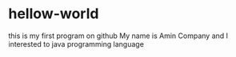 # hellow-world
this is my first program on github
My name is Amin Company and I interested to java programming language
